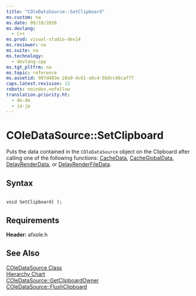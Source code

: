 ```yaml
---
title: "COleDataSource::SetClipboard"
ms.custom: na
ms.date: 09/19/2016
ms.devlang: 
  - C++
ms.prod: visual-studio-dev14
ms.reviewer: na
ms.suite: na
ms.technology: 
  - devlang-cpp
ms.tgt_pltfrm: na
ms.topic: reference
ms.assetid: 997d483e-28a9-4c61-a6c4-5bdcc46caf77
caps.latest.revision: 12
robots: noindex,nofollow
translation.priority.ht: 
  - de-de
  - ja-jp
---
```

# COleDataSource::SetClipboard
Puts the data contained in the `COleDataSource` object on the Clipboard after calling one of the following functions: [CacheData](../vs140/COleDataSource--CacheData.md), [CacheGlobalData](../vs140/COleDataSource--CacheGlobalData.md), [DelayRenderData](../vs140/COleDataSource--DelayRenderData.md), or [DelayRenderFileData](../vs140/COleDataSource--DelayRenderFileData.md).  
  
## Syntax  
  
```  
  
void SetClipboard( );  
```  
  
## Requirements  
 **Header:** afxole.h  
  
## See Also  
 [COleDataSource Class](../Topic/COleDataSource%20Class.md)   
 [Hierarchy Chart](../vs140/Hierarchy-Chart.md)   
 [COleDataSource::GetClipboardOwner](../vs140/COleDataSource--GetClipboardOwner.md)   
 [COleDataSource::FlushClipboard](../vs140/COleDataSource--FlushClipboard.md)